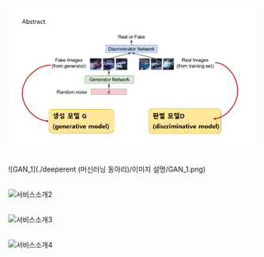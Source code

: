 

![GAN_1](./img/GAN_1.png) <br> <br>

![GAN_1](./deeperent (머신러닝 동아리)/이미지 설명/GAN_1.png) <br> <br>

![서비스소개2](./서비스소개/서비스소개2.jpg) <br> <br>


![서비스소개3](./서비스소개/서비스소개3.jpg) <br> <br>


![서비스소개4](./서비스소개/서비스소개4.jpg) <br> <br>
